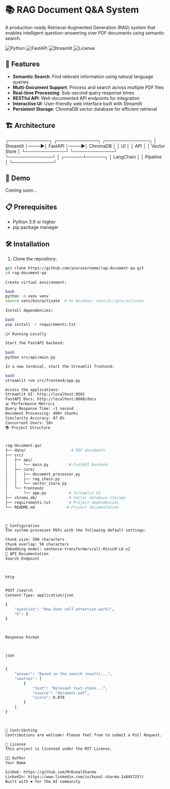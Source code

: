 
# 📚 RAG Document Q&A System

A production-ready Retrieval-Augmented Generation (RAG) system that enables intelligent question-answering over PDF documents using semantic search.

![Python](https://img.shields.io/badge/python-v3.9+-blue.svg)
![FastAPI](https://img.shields.io/badge/FastAPI-0.104.0-green.svg)
![Streamlit](https://img.shields.io/badge/Streamlit-1.28.0-red.svg)
![License](https://img.shields.io/badge/license-MIT-blue.svg)

## 🌟 Features

- **Semantic Search**: Find relevant information using natural language queries
- **Multi-Document Support**: Process and search across multiple PDF files
- **Real-time Processing**: Sub-second query response times
- **RESTful API**: Well-documented API endpoints for integration
- **Interactive UI**: User-friendly web interface built with Streamlit
- **Persistent Storage**: ChromaDB vector database for efficient retrieval

## 🏗️ Architecture

                
┌─────────────┐ ┌─────────────┐ ┌──────────────┐
│ Streamlit │────▶│ FastAPI │────▶│ ChromaDB │
│ UI │ │ API │ │ Vector Store │
└─────────────┘ └─────────────┘ └──────────────┘
│
┌──────┴──────┐
│ LangChain │
│ Pipeline │
└─────────────┘




## 🚀 Demo

Coming soon...

## 📋 Prerequisites

- Python 3.9 or higher
- pip package manager

## 🛠️ Installation

1. Clone the repository:
```bash
git clone https://github.com/yourusername/rag-document-qa.git
cd rag-document-qa
         
Create virtual environment:

bash
python -m venv venv
source venv/bin/activate  # On Windows: venv\Scripts\activate
                
Install dependencies:

bash
pip install -r requirements.txt
                
🏃‍♂️ Running Locally

Start the FastAPI backend:
  
bash
python src/api/main.py    

In a new terminal, start the Streamlit frontend:

bash
streamlit run src/frontend/app.py

Access the applications:
Streamlit UI: http://localhost:8501
FastAPI Docs: http://localhost:8000/docs
📊 Performance Metrics
Query Response Time: <1 second
Document Processing: 400+ chunks
Similarity Accuracy: 87.8%
Concurrent Users: 50+
📚 Project Structure



rag-document-qa/
├── data/                    # PDF documents
├── src/
│   ├── api/
│   │   └── main.py         # FastAPI backend
│   ├── core/
│   │   ├── document_processor.py
│   │   ├── rag_chain.py
│   │   └── vector_store.py
│   └── frontend/
│       └── app.py          # Streamlit UI
├── chroma_db/              # Vector database storage
├── requirements.txt        # Project dependencies
└── README.md              # Project documentation


          
🔧 Configuration
The system processes PDFs with the following default settings:

Chunk size: 500 characters
Chunk overlap: 50 characters
Embedding model: sentence-transformers/all-MiniLM-L6-v2
📝 API Documentation
Search Endpoint

          

http


POST /search
Content-Type: application/json

{
    "question": "How does self-attention work?",
    "k": 3
}


                
Response Format

          

json


{
    "answer": "Based on the search results...",
    "sources": [
        {
            "text": "Relevant text chunk...",
            "source": "document.pdf",
            "score": 0.878
        }
    ]
}


                
🤝 Contributing
Contributions are welcome! Please feel free to submit a Pull Request.

📝 License
This project is licensed under the MIT License.

👨‍💻 Author
Your Name

GitHub: https://github.com/MrKunalSharma
LinkedIn: https://www.linkedin.com/in/kunal-sharma-1a8457257/
Built with ❤️ for the AI community


